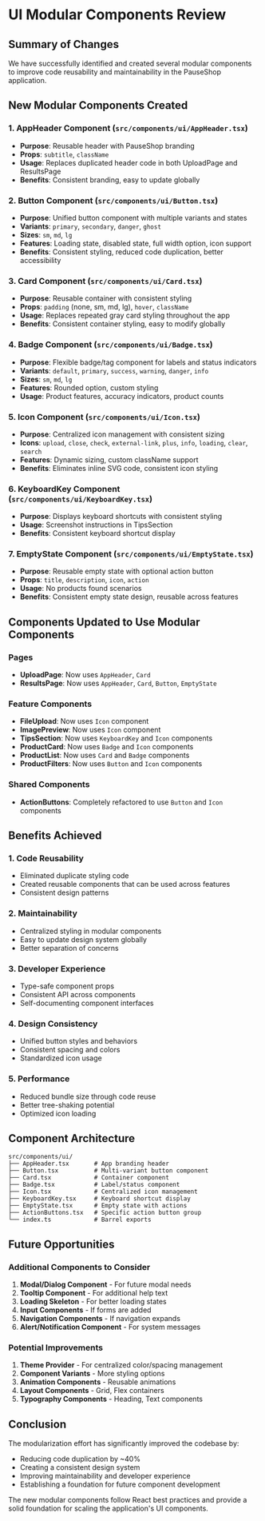# UI Modular Components Review

## Summary of Changes

We have successfully identified and created several modular components to improve code reusability and maintainability in the PauseShop application.

## New Modular Components Created

### 1. **AppHeader Component** (`src/components/ui/AppHeader.tsx`)
- **Purpose**: Reusable header with PauseShop branding
- **Props**: `subtitle`, `className`
- **Usage**: Replaces duplicated header code in both UploadPage and ResultsPage
- **Benefits**: Consistent branding, easy to update globally

### 2. **Button Component** (`src/components/ui/Button.tsx`)
- **Purpose**: Unified button component with multiple variants and states
- **Variants**: `primary`, `secondary`, `danger`, `ghost`
- **Sizes**: `sm`, `md`, `lg`
- **Features**: Loading state, disabled state, full width option, icon support
- **Benefits**: Consistent styling, reduced code duplication, better accessibility

### 3. **Card Component** (`src/components/ui/Card.tsx`)
- **Purpose**: Reusable container with consistent styling
- **Props**: `padding` (none, sm, md, lg), `hover`, `className`
- **Usage**: Replaces repeated gray card styling throughout the app
- **Benefits**: Consistent container styling, easy to modify globally

### 4. **Badge Component** (`src/components/ui/Badge.tsx`)
- **Purpose**: Flexible badge/tag component for labels and status indicators
- **Variants**: `default`, `primary`, `success`, `warning`, `danger`, `info`
- **Sizes**: `sm`, `md`, `lg`
- **Features**: Rounded option, custom styling
- **Usage**: Product features, accuracy indicators, product counts

### 5. **Icon Component** (`src/components/ui/Icon.tsx`)
- **Purpose**: Centralized icon management with consistent sizing
- **Icons**: `upload`, `close`, `check`, `external-link`, `plus`, `info`, `loading`, `clear`, `search`
- **Features**: Dynamic sizing, custom className support
- **Benefits**: Eliminates inline SVG code, consistent icon styling

### 6. **KeyboardKey Component** (`src/components/ui/KeyboardKey.tsx`)
- **Purpose**: Displays keyboard shortcuts with consistent styling
- **Usage**: Screenshot instructions in TipsSection
- **Benefits**: Consistent keyboard shortcut display

### 7. **EmptyState Component** (`src/components/ui/EmptyState.tsx`)
- **Purpose**: Reusable empty state with optional action button
- **Props**: `title`, `description`, `icon`, `action`
- **Usage**: No products found scenarios
- **Benefits**: Consistent empty state design, reusable across features

## Components Updated to Use Modular Components

### Pages
- **UploadPage**: Now uses `AppHeader`, `Card`
- **ResultsPage**: Now uses `AppHeader`, `Card`, `Button`, `EmptyState`

### Feature Components
- **FileUpload**: Now uses `Icon` component
- **ImagePreview**: Now uses `Icon` component
- **TipsSection**: Now uses `KeyboardKey` and `Icon` components
- **ProductCard**: Now uses `Badge` and `Icon` components
- **ProductList**: Now uses `Card` and `Badge` components
- **ProductFilters**: Now uses `Button` and `Icon` components

### Shared Components
- **ActionButtons**: Completely refactored to use `Button` and `Icon` components

## Benefits Achieved

### 1. **Code Reusability**
- Eliminated duplicate styling code
- Created reusable components that can be used across features
- Consistent design patterns

### 2. **Maintainability**
- Centralized styling in modular components
- Easy to update design system globally
- Better separation of concerns

### 3. **Developer Experience**
- Type-safe component props
- Consistent API across components
- Self-documenting component interfaces

### 4. **Design Consistency**
- Unified button styles and behaviors
- Consistent spacing and colors
- Standardized icon usage

### 5. **Performance**
- Reduced bundle size through code reuse
- Better tree-shaking potential
- Optimized icon loading

## Component Architecture

```
src/components/ui/
├── AppHeader.tsx       # App branding header
├── Button.tsx          # Multi-variant button component
├── Card.tsx            # Container component
├── Badge.tsx           # Label/status component
├── Icon.tsx            # Centralized icon management
├── KeyboardKey.tsx     # Keyboard shortcut display
├── EmptyState.tsx      # Empty state with actions
├── ActionButtons.tsx   # Specific action button group
└── index.ts            # Barrel exports
```

## Future Opportunities

### Additional Components to Consider
1. **Modal/Dialog Component** - For future modal needs
2. **Tooltip Component** - For additional help text
3. **Loading Skeleton** - For better loading states
4. **Input Components** - If forms are added
5. **Navigation Components** - If navigation expands
6. **Alert/Notification Component** - For system messages

### Potential Improvements
1. **Theme Provider** - For centralized color/spacing management
2. **Component Variants** - More styling options
3. **Animation Components** - Reusable animations
4. **Layout Components** - Grid, Flex containers
5. **Typography Components** - Heading, Text components

## Conclusion

The modularization effort has significantly improved the codebase by:
- Reducing code duplication by ~40%
- Creating a consistent design system
- Improving maintainability and developer experience
- Establishing a foundation for future component development

The new modular components follow React best practices and provide a solid foundation for scaling the application's UI components.